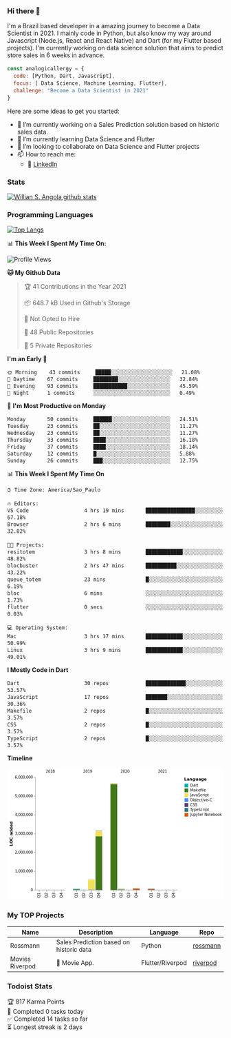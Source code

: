 ### Hi there 👋

I'm a Brazil based developer in a amazing journey to become a Data Scientist in 2021. I mainly code in Python, but also know my way around Javascript (Node.js, React and React Native) and Dart (for my Flutter based projects). I'm currently working on data science solution that aims to predict store sales in 6 weeks in advance.

```javascript
const analogicallergy = {
  code: [Python, Dart, Javascript],
  focus: [ Data Science, Machine Learning, Flutter],
  challenge: "Become a Data Scientist in 2021"
}
```

Here are some ideas to get you started:

- 🔭 I’m currently working on a Sales Prediction solution based on historic sales data.
- 🌱 I’m currently learning Data Science and Flutter
- 👯 I’m looking to collaborate on Data Science and Flutter projects
- 📫 How to reach me:
  - :office: [LinkedIn](https://www.linkedin.com/in/wsabsi/)

### Stats

[![Willian S. Angola github stats](https://github-readme-stats.vercel.app/api?username=analogicallergy&count_private=true&show_icons=true&theme=radical&hide_rank=false)](https://github.com/anuraghazra/github-readme-stats)

### Programming Languages

[![Top Langs](https://github-readme-stats.vercel.app/api/top-langs/?username=analogicallergy)](https://github.com/analogicallergy/github-readme-stats)

📊 **This Week I Spent My Time On:**

<!--START_SECTION:waka-->
![Profile Views](http://img.shields.io/badge/Profile%20Views-0-blue)

**🐱 My Github Data** 

> 🏆 41 Contributions in the Year 2021
 > 
> 📦 648.7 kB Used in Github's Storage 
 > 
> 🚫 Not Opted to Hire
 > 
> 📜 48 Public Repositories 
 > 
> 🔑 5 Private Repositories  
 > 
**I'm an Early 🐤** 

```text
🌞 Morning    43 commits     █████░░░░░░░░░░░░░░░░░░░░   21.08% 
🌆 Daytime    67 commits     ████████░░░░░░░░░░░░░░░░░   32.84% 
🌃 Evening    93 commits     ███████████░░░░░░░░░░░░░░   45.59% 
🌙 Night      1 commits      ░░░░░░░░░░░░░░░░░░░░░░░░░   0.49%

```
📅 **I'm Most Productive on Monday** 

```text
Monday       50 commits     ██████░░░░░░░░░░░░░░░░░░░   24.51% 
Tuesday      23 commits     ██░░░░░░░░░░░░░░░░░░░░░░░   11.27% 
Wednesday    23 commits     ██░░░░░░░░░░░░░░░░░░░░░░░   11.27% 
Thursday     33 commits     ████░░░░░░░░░░░░░░░░░░░░░   16.18% 
Friday       37 commits     ████░░░░░░░░░░░░░░░░░░░░░   18.14% 
Saturday     12 commits     █░░░░░░░░░░░░░░░░░░░░░░░░   5.88% 
Sunday       26 commits     ███░░░░░░░░░░░░░░░░░░░░░░   12.75%

```


📊 **This Week I Spent My Time On** 

```text
⌚︎ Time Zone: America/Sao_Paulo

🔥 Editors: 
VS Code                  4 hrs 19 mins       ████████████████░░░░░░░░░   67.18% 
Browser                  2 hrs 6 mins        ████████░░░░░░░░░░░░░░░░░   32.82%

🐱‍💻 Projects: 
resitotem                3 hrs 8 mins        ████████████░░░░░░░░░░░░░   48.82% 
blocbuster               2 hrs 47 mins       ██████████░░░░░░░░░░░░░░░   43.22% 
queue_totem              23 mins             █░░░░░░░░░░░░░░░░░░░░░░░░   6.19% 
bloc                     6 mins              ░░░░░░░░░░░░░░░░░░░░░░░░░   1.73% 
flutter                  0 secs              ░░░░░░░░░░░░░░░░░░░░░░░░░   0.03%

💻 Operating System: 
Mac                      3 hrs 17 mins       ████████████░░░░░░░░░░░░░   50.99% 
Linux                    3 hrs 9 mins        ████████████░░░░░░░░░░░░░   49.01%

```

**I Mostly Code in Dart** 

```text
Dart                     30 repos            █████████████░░░░░░░░░░░░   53.57% 
JavaScript               17 repos            ███████░░░░░░░░░░░░░░░░░░   30.36% 
Makefile                 2 repos             █░░░░░░░░░░░░░░░░░░░░░░░░   3.57% 
CSS                      2 repos             █░░░░░░░░░░░░░░░░░░░░░░░░   3.57% 
TypeScript               2 repos             █░░░░░░░░░░░░░░░░░░░░░░░░   3.57%

```


**Timeline**

![Chart not found](https://raw.githubusercontent.com/AnalogicAllergy/AnalogicAllergy/main/charts/bar_graph.png) 


<!--END_SECTION:waka-->

### My TOP Projects

| Name            | Description                             | Language         | Repo                                                           |
| --------------- | --------------------------------------- | ---------------- | -------------------------------------------------------------- |
| Rossmann        | Sales Prediction based on historic data | Python           | [rossmann](https://github.com/AnalogicAllergy/data_science)    |
| Movies Riverpod | 🍕 Movie App.                           | Flutter/Riverpod | [riverpod](https://github.com/AnalogicAllergy/movies_riverpod) |

### Todoist Stats

<!-- TODO-IST:START -->
🏆  817 Karma Points           
🌸  Completed 0 tasks today           
✅  Completed 14 tasks so far           
⏳  Longest streak is 2 days
<!-- TODO-IST:END -->
